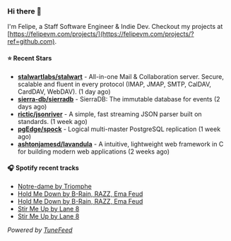 ### Hi there 👋

I'm Felipe, a Staff Software Engineer & Indie Dev. Checkout my projects at [https://felipevm.com/projects/](https://felipevm.com/projects/?ref=github.com).

#### ⭐ Recent Stars
- **[stalwartlabs/stalwart](https://github.com/stalwartlabs/stalwart)** - All-in-one Mail &amp; Collaboration server. Secure, scalable and fluent in every protocol (IMAP, JMAP, SMTP, CalDAV, CardDAV, WebDAV). (1 day ago)
- **[sierra-db/sierradb](https://github.com/sierra-db/sierradb)** - SierraDB: The immutable database for events (2 days ago)
- **[rictic/jsonriver](https://github.com/rictic/jsonriver)** - A simple, fast streaming JSON parser built on standards. (1 week ago)
- **[pgEdge/spock](https://github.com/pgEdge/spock)** - Logical multi-master PostgreSQL replication (1 week ago)
- **[ashtonjamesd/lavandula](https://github.com/ashtonjamesd/lavandula)** - A intuitive, lightweight web framework in C for building modern web applications (2 weeks ago)

#### 🎧 Spotify recent tracks
- [Notre-dame by Triomphe](https://open.spotify.com/track/2HbIfGXrg2cyy8yVOoCJhB)
- [Hold Me Down by B-Rain, RAZZ, Ema Feud](https://open.spotify.com/track/0hdRaXColEX1JGmEn9C4BD)
- [Hold Me Down by B-Rain, RAZZ, Ema Feud](https://open.spotify.com/track/0hdRaXColEX1JGmEn9C4BD)
- [Stir Me Up by Lane 8](https://open.spotify.com/track/2G3j7EHedVdb4ZEpJpkS5W)
- [Stir Me Up by Lane 8](https://open.spotify.com/track/2G3j7EHedVdb4ZEpJpkS5W)

_Powered by [TuneFeed](https://tunefeed.app?ref=github.com)_
